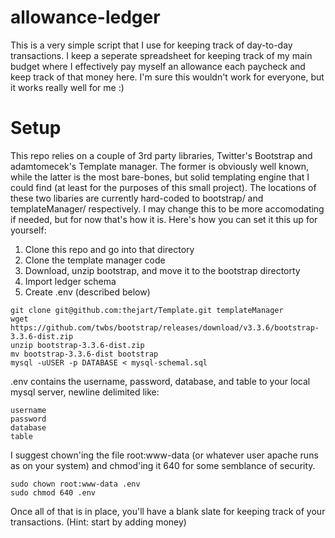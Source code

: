 # allowance-ledger
This is a very simple script that I use for keeping track of day-to-day transactions.  I keep a seperate spreadsheet for keeping track of my main budget where I effectively pay myself an allowance each paycheck and keep track of that money here.  I'm sure this wouldn't work for everyone, but it works really well for me :)

# Setup
This repo relies on a couple of 3rd party libraries, Twitter's Bootstrap and adamtomecek's Template manager.  The former is obviously well known, while the latter is the most bare-bones, but solid templating engine that I could find (at least for the purposes of this small project).  The locations of these two libaries are currently hard-coded to bootstrap/ and templateManager/ respectively.  I may change this to be more accomodating if needed, but for now that's how it is.  Here's how you can set it this up for yourself:

1. Clone this repo and go into that directory
2. Clone the template manager code
3. Download, unzip bootstrap, and move it to the bootstrap directorty
4. Import ledger schema
5. Create .env (described below)

```
git clone git@github.com:thejart/Template.git templateManager
wget https://github.com/twbs/bootstrap/releases/download/v3.3.6/bootstrap-3.3.6-dist.zip
unzip bootstrap-3.3.6-dist.zip
mv bootstrap-3.3.6-dist bootstrap
mysql -uUSER -p DATABASE < mysql-schemal.sql
```

.env contains the username, password, database, and table to your local mysql server, newline delimited like:
```
username
password
database
table
```

I suggest chown'ing the file root:www-data (or whatever user apache runs as on your system) and chmod'ing it 640 for some semblance of security.
```
sudo chown root:www-data .env
sudo chmod 640 .env
```

Once all of that is in place, you'll have a blank slate for keeping track of your transactions. (Hint: start by adding money)
